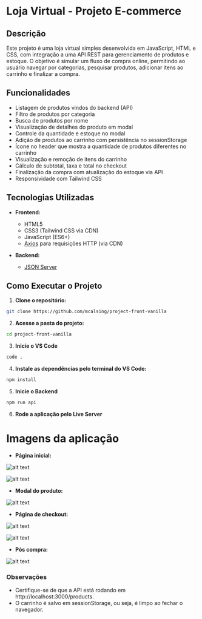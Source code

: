 # Loja Virtual - Projeto E-commerce

## Descrição

Este projeto é uma loja virtual simples desenvolvida em JavaScript, HTML e CSS, com integração a uma API REST para gerenciamento de produtos e estoque. O objetivo é simular um fluxo de compra online, permitindo ao usuário navegar por categorias, pesquisar produtos, adicionar itens ao carrinho e finalizar a compra.


## Funcionalidades

- Listagem de produtos vindos do backend (API)
- Filtro de produtos por categoria
- Busca de produtos por nome
- Visualização de detalhes do produto em modal
- Controle da quantidade e estoque no modal
- Adição de produtos ao carrinho com persistência no sessionStorage
- Ícone no header que mostra a quantidade de produtos diferentes no carrinho
- Visualização e remoção de itens do carrinho
- Cálculo de subtotal, taxa e total no checkout
- Finalização da compra com atualização do estoque via API
- Responsividade com Tailwind CSS


## Tecnologias Utilizadas

- **Frontend:**  
  - HTML5  
  - CSS3 (Tailwind CSS via CDN)  
  - JavaScript (ES6+)
  - [Axios](https://axios-http.com/) para requisições HTTP (via CDN)

- **Backend:**  
  - [JSON Server](https://github.com/typicode/json-server)


## Como Executar o Projeto

1. **Clone o repositório:**
  ```bash
  git clone https://github.com/mcalsing/project-front-vanilla
  ```

2. **Acesse a pasta do projeto:**
  ```bash
  cd project-front-vanilla
  ```

3. **Inicie o VS Code**
  ```bash
  code .
  ```

4. **Instale as dependências pelo terminal do VS Code:**
  ```bash
  npm install
  ```

5. **Inicie o Backend**
  ```bash
  npm run api
  ```

6. **Rode a aplicação pelo Live Server**

# Imagens da aplicação

- **Página inicial:**

![alt text](images/project-prints/pagina-inicial.png)

![alt text](images/project-prints/index-responsivo.png)


- **Modal do produto:**

![alt text](images/project-prints/modal.png)


- **Página de checkout:**

![alt text](images/project-prints/checkout.png)

![alt text](images/project-prints/checkout-responsivo.png)


- **Pós compra:**

![alt text](images/project-prints/pos-compra.png)

### Observações
  - Certifique-se de que a API está rodando em http://localhost:3000/products.
  - O carrinho é salvo em sessionStorage, ou seja, é limpo ao fechar o navegador.
